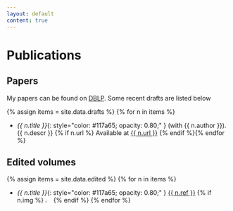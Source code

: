 ```yaml
---
layout: default
content: true
---
```

# Publications


## Papers
My papers can be found on 
[DBLP](http://www.informatik.uni-trier.de/~ley/pers/hd/t/Tuosto:Emilio.html).
Some recent drafts are listed below

{% assign items = site.data.drafts %}
{% for n in items %}
- *{{ n.title }}*{: style="color:  #117a65; opacity: 0.80;" }
  (with {{ n.author }}).  
  {{ n.descr }}    {% if n.url %} Available at [{{ n.url }}](here) {% endif %}{% endfor %}


## Edited volumes

{% assign items = site.data.edited %}
{% for n in items %}
 - *{{ n.title }}*{: style="color:  #117a65; opacity: 0.80;" }
 <a href="{{ n.url }}">{{ n.ref }}</a> {% if n.img %} <img alt="{{ n.title }}" src="{{ n.img }}" width="3%" /> {% endif %} {% endfor %}

